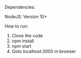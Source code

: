 Dependencies:

NodeJS: Version 10+

How to run:

1. Clone the code
2. npm install
3. npm start
4. Goto localhost:3000 in browser
